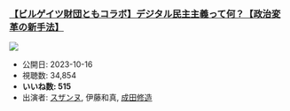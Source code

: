 ### [【ビルゲイツ財団ともコラボ】デジタル民主主義って何？【政治変革の新手法】](https://www.youtube.com/watch?v=hPVhHPK8Jb8)
[![](https://img.youtube.com/vi/hPVhHPK8Jb8/sddefault.jpg)](https://www.youtube.com/watch?v=hPVhHPK8Jb8)
-   公開日: 2023-10-16
-   視聴数: 34,854
-   **いいね数: 515**
-   出演者: [スザンヌ](/rehacq_fan/people/スザンヌ "wikilink"), 伊藤和真, [成田修造](/rehacq_fan/people/成田修造 "wikilink")
